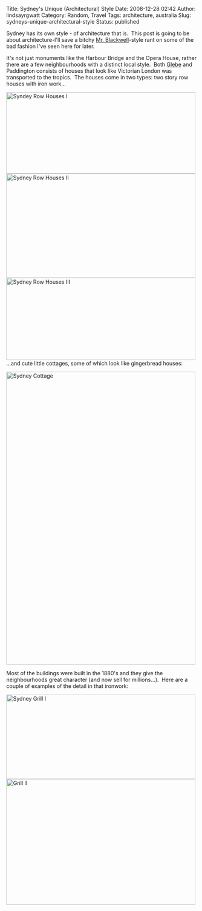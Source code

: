 Title: Sydney's Unique (Architectural) Style
Date: 2008-12-28 02:42
Author: lindsayrgwatt
Category: Random, Travel
Tags: architecture, australia
Slug: sydneys-unique-architectural-style
Status: published

Sydney has its own style - of architecture that is.  This post is going to be about architecture-I'll save a bitchy [Mr. Blackwell](http://en.wikipedia.org/wiki/Richard_Blackwell)-style rant on some of the bad fashion I've seen here for later.

It's not just monuments like the Harbour Bridge and the Opera House, rather there are a few neighbourhoods with a distinct local style.  Both [Glebe](http://www.sydneyarchitecture.com/GLE/GLE.htm) and Paddington consists of houses that look like Victorian London was transported to the tropics.  The houses come in two types: two story row houses with iron work...

[<img src="{static}/images/2008/12/row_houses_iii.jpg" title="Syndey Row Houses I" class="aligncenter size-full " width="500" height="215" />]({static}/images/2008/12/row_houses_iii.jpg)[<img src="{static}/images/2008/12/row_houses_ii.jpg" title="Sydney Row Houses II" class="aligncenter size-full " width="500" height="275" />]({static}/images/2008/12/row_houses_ii.jpg)[<img src="{static}/images/2008/12/row_houses_i.jpg" title="Sydney Row Houses III" class="aligncenter size-full " width="500" height="217" />]({static}/images/2008/12/row_houses_i.jpg)...and cute little cottages, some of which look like gingerbread houses:

[<img src="{static}/images/2008/12/cottage.jpg" title="Sydney Cottage" class="aligncenter size-full " width="500" height="773" />]({static}/images/2008/12/cottage.jpg)

Most of the buildings were built in the 1880's and they give the neighbourhoods great character (and now sell for millions...).  Here are a couple of examples of the detail in that ironwork:

[<img src="{static}/images/2008/12/grill_i.jpg" title="Sydney Grill I" class="aligncenter size-full " width="500" height="223" />]({static}/images/2008/12/grill_i.jpg)[<img src="{static}/images/2008/12/grill_ii.jpg" title="Grill II" class="aligncenter size-full " width="500" height="332" />]({static}/images/2008/12/grill_ii.jpg)
